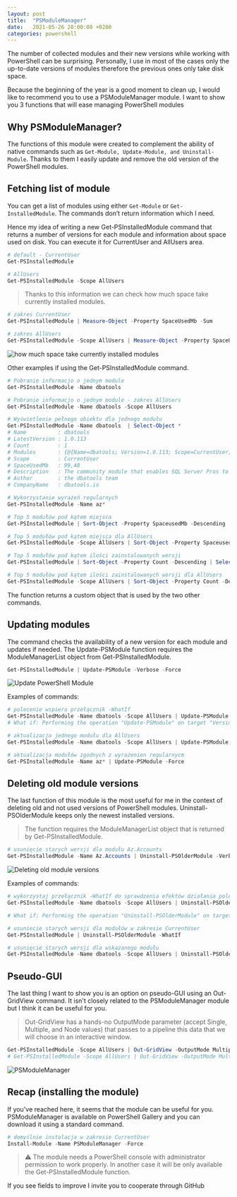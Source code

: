 ```yaml
---
layout: post
title:  "PSModuleManager"
date:   2021-05-26 20:00:00 +0200
categories: powershell
---
```


The number of collected modules and their new versions while working with PowerShell can be surprising. Personally, I use in most of the cases only the up-to-date versions of modules therefore the previous ones only take disk space.

Because the beginning of the year is a good moment to clean up, I would like to recommend you to use a PSModuleManager module. I want to show you 3 functions that will ease managing PowerShell modules

## Why PSModuleManager?

The functions of this module were created to complement the ability of native commands such as ```Get-Module, Update-Module, and Uninstall-Module```. Thanks to them I easily update and remove the old version of the PowerShell modules.

## Fetching list of module

You can get a list of modules using either ```Get-Module``` or ```Get-InstalledModule```. The commands don’t return information which I need.

Hence my idea of writing a new Get-PSInstalledModule command that returns a number of versions for each module and information about space used on disk. You can execute it for CurrentUser and AllUsers area.

```powershell
# default - CurrentUser
Get-PSInstalledModule

# AllUsers
Get-PSInstalledModule -Scope AllUsers
```

> Thanks to this information we can check how much space take currently installed modules.

```powershell
# zakres CurrentUser
Get-PSInstalledModule | Measure-Object -Property SpaceUsedMb -Sum

# zakres AllUsers
Get-PSInstalledModule -Scope AllUsers | Measure-Object -Property SpaceUsedMb -Sum
```
![how much space take currently installed modules](/assets/images/spaceused-powershell-module.png)

Other examples if using the Get-PSInstalledModule command.

```powershell
# Pobranie informacjo o jednym module
Get-PSInstalledModule -Name dbatools

# Pobranie informacjo o jednym module - zakres AllUsers
Get-PSInstalledModule -Name dbatools -Scope AllUsers

# Wyświetlenie pełnego obiektu dla jednego modułu
Get-PSInstalledModule -Name dbatools  | Select-Object *
# Name          : dbatools
# LatestVersion : 1.0.113
# Count         : 1
# Modules       : {@{Name=dbatools; Version=1.0.113; Scope=CurrentUser; ModuleBase=C:\Users\Lenovo\Documents\PowerShell\Modules\dbatools\1.0.113; SpaceUsed=104308229; PowerShellVersion=3.0}}
# Scope         : CurrentUser
# SpaceUsedMb   : 99,48
# Description   : The community module that enables SQL Server Pros to automate database development and server administration
# Author        : the dbatools team
# CompanyName   : dbatools.io

# Wykorzystanie wyrażeń regularnych
Get-PSInstalledModule -Name az*

# Top 5 modułów pod kątem miejsca
Get-PSInstalledModule | Sort-Object -Property SpaceusedMb -Descending | Select -First 5

# Top 5 modułów pod kątem miejsca dla AllUsers
Get-PSInstalledModule -Scope AllUsers | Sort-Object -Property SpaceusedMb -Descending | Select -First 5

# Top 5 modułów pod kątem ilości zainstalowanych wersji
Get-PSInstalledModule | Sort-Object -Property Count -Descending | Select -First 5

# Top 5 modułów pod kątem ilości zainstalowanych wersji dla AllUsers
Get-PSInstalledModule -Scope AllUsers | Sort-Object -Property Count -Descending | Select -First 5
```

The function returns a custom object that is used by the two other commands.

## Updating modules

The command checks the availability of a new version for each module and updates if needed. The Update-PSModule function requires the ModuleManagerList object from Get-PSInstalledModule.

```powershell
Get-PSInstalledModule | Update-PSModule -Verbose -Force
```
![Update PowerShell Module](/assets/images/update-powershell-module.png)

Examples of commands:

```powershell
# polecenie wspiera przełącznik -WhatIf
Get-PSInstalledModule -Name dbatools -Scope AllUsers | Update-PSModule -WhatIf
# What if: Performing the operation "Update-PSModule" on target "Version '1.0.136' of module 'dbatools'".

# aktualizacja jednego modułu dla AllUsers
Get-PSInstalledModule -Name dbatools -Scope AllUsers | Update-PSModule -Verbose -Force

# aktualizacja modułów zgodnych z wyrażenien regularnycm
Get-PSInstalledModule -Name az* | Update-PSModule -Force
```

## Deleting old module versions

The last  function of this module is the most useful for me in the context of deleting old and not used versions of PowerShell modules. Uninstall-PSOlderModule keeps only the newest installed versions.

> The function requires the ModuleManagerList object that is returned by Get-PSInstalledModule.

```powershell
# usunięcie starych wersji dla modułu Az.Accounts
Get-PSInstalledModule -Name Az.Accounts | Uninstall-PSOlderModule -Verbose
```
![Deleting old module versions](/assets/images/remove-old-powershell-module.png)

Examples of commands:

```powershell
# wykorzystaj przełącznik -WhatIf do sprawdzenia efektów działania polecenia
Get-PSInstalledModule -Name dbatools -Scope AllUsers | Uninstall-PSOlderModule -Verbose -WhatIf

# What if: Performing the operation "Uninstall-PSOlderModule" on target "Version '0.9.742' of module 'dbatools'".

# usuniecie starych wersji dla modułów w zakresie CurrentUser
Get-PSInstalledModule | Uninstall-PSOlderModule -WhatIf

# usunięcie starych wersji dla wskazanego modułu
Get-PSInstalledModule -Name dbatools -Scope AllUsers | Uninstall-PSOlderModule -Verbose
```

## Pseudo-GUI

The last thing I want to show you is an option on pseudo-GUI using an Out-GridView command. It isn't closely related to the PSModuleManager module but I think it can be useful for you.


> Out-GridView has a hands-no OutputMode parameter (accept Single, Multiple, and Node values) that passes to a pipeline this data that we will choose in an interactive window.

```powershell
Get-PSInstalledModule -Scope AllUsers | Out-GridView -OutputMode Multiple | Uninstall-PSOlderModule -Verbose -WhatIf
# Get-PSInstalledModule -Scope AllUsers | Out-GridView -OutputMode Multiple | Uninstall-PSOlderModule -Verbose
```

![PSModuleManager](/assets/images/psmodulemanager-powershell.gif)

## Recap (installing the module)

If you've reached here, it seems that the module can be useful for you. PSModuleManager is available on PowerShell Gallery and you can download it using a standard command.

```powershell
# domyślnie instalacja w zakresie CurrentUser
Install-Module -Name PSModuleManager -Force
```

> ⚠️ The module needs a PowerShell console with administrator permission to work properly. In another case it will be only available the Get-PSInstalledModule function.

If you see fields to improve I invite you to cooperate through GitHub

